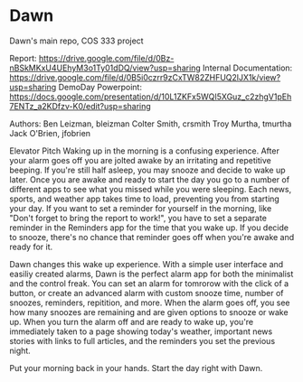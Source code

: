 # Dawn
Dawn's main repo, COS 333 project

Report: https://drive.google.com/file/d/0Bz-nBSkMKxU4UEhyM3o1Ty01dDQ/view?usp=sharing
Internal Documentation: https://drive.google.com/file/d/0B5i0czrr9zCxTW82ZHFUQ2lJX1k/view?usp=sharing
DemoDay Powerpoint: https://docs.google.com/presentation/d/10L1ZKFx5WQI5XGuz_c2zhgV1pEh7ENTz_a2KDfzv-K0/edit?usp=sharing

Authors:
Ben Leizman, bleizman 
Colter Smith, crsmith
Troy Murtha, tmurtha 
Jack O'Brien, jfobrien

Elevator Pitch 
Waking up in the morning is a confusing experience. After your alarm goes off you are jolted awake by an irritating and repetitive beeping. If you're still half asleep, you may snooze and decide to wake up later. Once you are awake and ready to start the day you go to a number of different apps to see what you missed while you were sleeping. Each news, sports, and weather app takes time to load, preventing you from starting your day. If you want to set a reminder for yourself in the morning, like "Don't forget to bring the report to work!", you have to set a separate reminder in the Reminders app for the time that you wake up. If you decide to snooze, there's no chance that reminder goes off when you're awake and ready for it.

Dawn changes this wake up experience. With a simple user interface and easiliy created alarms, Dawn is the perfect alarm app for both the minimalist and the control freak. You can set an alarm for tomrorow with the click of a button, or create an advanced alarm with custom snooze time, number of snoozes, reminders, repitition, and more. When the alarm goes off, you see how many snoozes are remaining and are given options to snooze or wake up. When you turn the alarm off and are ready to wake up, you're immediately taken to a page showing today's weather, important news stories with links to full articles, and the reminders you set the previous night.

Put your morning back in your hands. Start the day right with Dawn.
